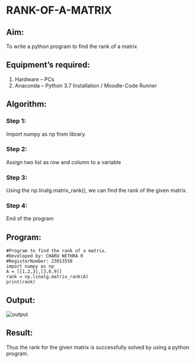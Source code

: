 # RANK-OF-A-MATRIX
## Aim:
To write a python program to find the rank of a matrix
## Equipment’s required:
1. 	Hardware – PCs
2. 	Anaconda – Python 3.7 Installation / Moodle-Code Runner
## Algorithm:
### Step 1: 
Import numpy as np from library
### Step 2: 
Assign two list as row and column to a variable
### Step 3:
 Using the np.linalg.matrix_rank(), we can find the rank of the given matrix.
### Step 4: 
End of the program
## Program:
~~~
#Program to find the rank of a matrix.
#Developed by: CHARU NETHRA R
#RegisterNumber: 23013558
import numpy as np
A = [[1,2,3],[3,6,9]]
rank = np.linalg.matrix_rank(A)
print(rank)
~~~
## Output:
![output](/rank_output.png)
## Result:
Thus the rank for the given matrix is successfully solved by  using a python program.

